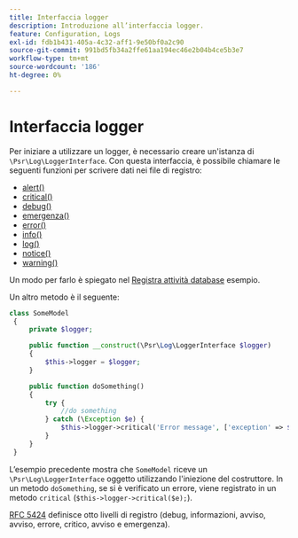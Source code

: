 ```yaml
---
title: Interfaccia logger
description: Introduzione all’interfaccia logger.
feature: Configuration, Logs
exl-id: fdb1b431-405a-4c32-aff1-9e50bf0a2c90
source-git-commit: 991bd5fb34a2ffe61aa194ec46e2b04b4ce5b3e7
workflow-type: tm+mt
source-wordcount: '186'
ht-degree: 0%

---
```


# Interfaccia logger

Per iniziare a utilizzare un logger, è necessario creare un&#39;istanza di `\Psr\Log\LoggerInterface`. Con questa interfaccia, è possibile chiamare le seguenti funzioni per scrivere dati nei file di registro:

- [alert()](https://github.com/php-fig/log/blob/master/src/LoggerInterface.php#L43)
- [critical()](https://github.com/php-fig/log/blob/master/src/LoggerInterface.php#L55)
- [debug()](https://github.com/php-fig/log/blob/master/src/LoggerInterface.php#L111)
- [emergenza()](https://github.com/php-fig/log/blob/master/src/LoggerInterface.php#L30)
- [error()](https://github.com/php-fig/log/blob/master/src/LoggerInterface.php#L66)
- [info()](https://github.com/php-fig/log/blob/master/src/LoggerInterface.php#L101)
- [log()](https://github.com/php-fig/log/blob/master/src/LoggerInterface.php#L122)
- [notice()](https://github.com/php-fig/log/blob/master/src/LoggerInterface.php#L89)
- [warning()](https://github.com/php-fig/log/blob/master/src/LoggerInterface.php#L79)

Un modo per farlo è spiegato nel [Registra attività database](../logs/database-activity.md) esempio.

Un altro metodo è il seguente:

```php
class SomeModel
 {
     private $logger;

     public function __construct(\Psr\Log\LoggerInterface $logger)
     {
         $this->logger = $logger;
     }

     public function doSomething()
     {
         try {
             //do something
         } catch (\Exception $e) {
             $this->logger->critical('Error message', ['exception' => $e]);
         }
     }
 }
```

L’esempio precedente mostra che `SomeModel` riceve un `\Psr\Log\LoggerInterface` oggetto utilizzando l&#39;iniezione del costruttore. In un metodo `doSomething`, se si è verificato un errore, viene registrato in un metodo `critical` (`$this->logger->critical($e);`).

[RFC 5424](https://datatracker.ietf.org/doc/html/rfc5424) definisce otto livelli di registro (debug, informazioni, avviso, avviso, errore, critico, avviso e emergenza).
